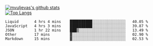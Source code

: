 [![mvuljevas's github stats](https://github-readme-stats.vercel.app/api?username=mvuljevas&show_icons=true&theme=dracula)](https://www.mvuljevas.com)
<br>
[![Top Langs](https://github-readme-stats.vercel.app/api/top-langs/?username=mvuljevas&theme=dracula)](https://www.mvuljevas.com)

<!--START_SECTION:waka-->
```text
Liquid       4 hrs 4 mins    ██████████░░░░░░░░░░░░░░░   40.05 % 
JavaScript   4 hrs 3 mins    ██████████░░░░░░░░░░░░░░░   39.87 % 
JSON         1 hr 22 mins    ███▒░░░░░░░░░░░░░░░░░░░░░   13.49 % 
Other        17 mins         ▓░░░░░░░░░░░░░░░░░░░░░░░░   02.90 % 
Markdown     15 mins         ▓░░░░░░░░░░░░░░░░░░░░░░░░   02.53 % 
```
<!--END_SECTION:waka-->
